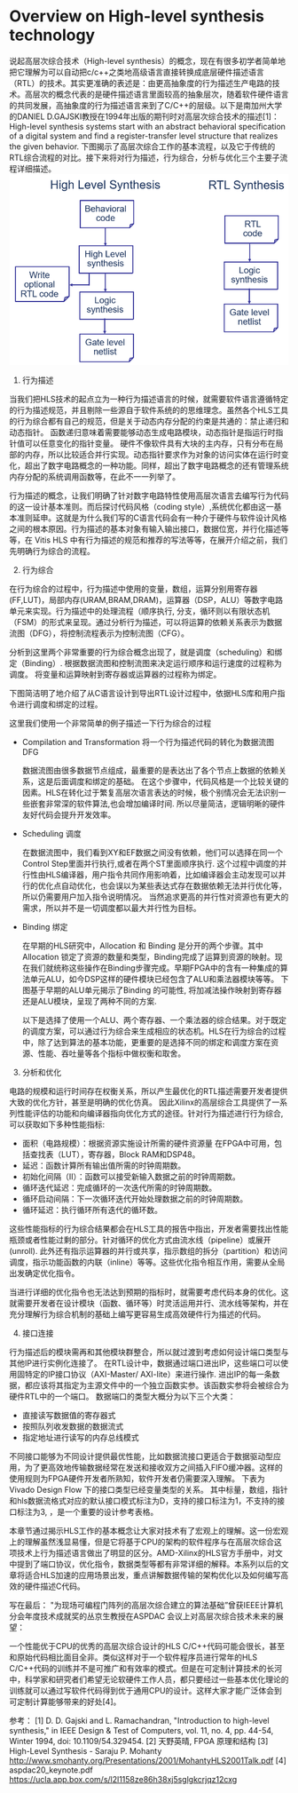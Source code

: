 # Overview on High-level synthesis technology

说起高层次综合技术（High-level synthesis）的概念，现在有很多初学者简单地把它理解为可以自动把c/c++之类地高级语言直接转换成底层硬件描述语言（RTL）的技术。其实更准确的表述是：由更高抽象度的行为描述生产电路的技术。高层次的概念代表的是硬件描述语言里面较高的抽象层次，随着软件硬件语言的共同发展，高抽象度的行为描述语言来到了C/C++的层级。以下是南加州大学的DANIEL D.GAJSKI教授在1994年出版的期刊时对高层次综合技术的描述[1]：High-level synthesis systems start with an abstract behavioral specification of a digital system and find a register-transfer level structure that realizes the given behavior. 下图揭示了高层次综合工作的基本流程，以及它于传统的RTL综合流程的对比。接下来将对行为描述，行为综合，分析与优化三个主要子流程详细描述。
![RTL_VS_HLS](./img/RTL_VS_HLS.PNG) 

1. 行为描述

当我们把HLS技术的起点立为一种行为描述语言的时候，就需要软件语言遵循特定的行为描述规范，并且剔除一些源自于软件系统的的思维理念。虽然各个HLS工具的行为综合都有自己的规范，但是关于动态内存分配的约束是共通的：禁止递归和动态指针。
函数递归意味着需要能够动态生成电路模块，动态指针是指运行时指针值可以任意变化的指针变量。 硬件不像软件具有大块的主内存，只有分布在局部的内存，所以比较适合并行实现。动态指针要求作为对象的访问实体在运行时变化，超出了数字电路概念的一种功能。同样，超出了数字电路概念的还有管理系统内存分配的系统调用函数等，在此不一一列举了。

行为描述的概念，让我们明确了针对数字电路特性使用高层次语言去编写行为代码的这一设计基本准则。而后探讨代码风格（coding style）,系统优化都由这一基本准则延申。这就是为什么我们写的C语言代码会有一种介于硬件与软件设计风格之间的根本原因。行为描述的基本对象有输入输出接口，数据位宽，并行化描述等等，在 Vitis HLS 中有行为描述的规范和推荐的写法等等，在展开介绍之前，我们先明确行为综合的流程。

2. 行为综合

在行为综合的过程中，行为描述中使用的变量，数组，运算分别用寄存器(FF,LUT)，局部内存(URAM,BRAM,DRAM)，运算器（DSP，ALU）等数字电路单元来实现。行为描述中的处理流程（顺序执行, 分支，循环则以有限状态机（FSM）的形式来呈现。通过分析行为描述，可以将运算的依赖关系表示为数据流图（DFG），将控制流程表示为控制流图（CFG）。

分析到这里两个非常重要的行为综合概念出现了，就是调度（scheduling）和绑定（Binding）.
根据数据流图和控制流图来决定运行顺序和运行速度的过程称为调度。
将变量和运算映射到寄存器或运算器的过程称为绑定。

下图简洁明了地介绍了从C语言设计到导出RTL设计过程中，依据HLS库和用户指令进行调度和绑定的过程。

这里我们使用一个非常简单的例子描述一下行为综合的过程
- Compilation and Transformation 将一个行为描述代码的转化为数据流图DFG 

     数据流图由很多数据节点组成，最重要的是表达出了各个节点上数据的依赖关系，这是后面调度和绑定的基础。
     在这个步骤中，代码风格是一个比较关键的因素。HLS在转化过于繁复高层次语言表达的时候，极个别情况会无法识别一些嵌套非常深的软件算法,也会增加编译时间. 所以尽量简洁，逻辑明晰的硬件友好代码会提升开发效率。

- Scheduling 调度

    在数据流图中，我们看到XY和EF数据之间没有依赖，他们可以选择在同一个Control Step里面并行执行,或者在两个ST里面顺序执行.
    这个过程中调度的并行性由HLS编译器，用户指令共同作用影响着，比如编译器会主动发现可以并行的优化点自动优化，也会误以为某些表达式存在数据依赖无法并行优化等，所以仍需要用户加入指令说明情况。 当然追求更高的并行性对资源也有更大的需求，所以并不是一切调度都以最大并行性为目标。

- Binding 绑定

    在早期的HLS研究中，Allocation 和 Binding 是分开的两个步骤。其中Allocation 锁定了资源的数量和类型，Binding完成了运算到资源的映射。现在我们就统称这些操作在Binding步骤完成。早期FPGA中的含有一种集成的算法单元ALU，如今DSP这样的硬件模块已经包含了ALU和乘法器模块等等。
    下图基于早期的ALU单元揭示了Binding 的可能性, 将加减法操作映射到寄存器还是ALU模块，呈现了两种不同的方案.

    以下是选择了使用一个ALU、两个寄存器、一个乘法器的综合结果。对于既定的调度方案，可以通过行为综合来生成相应的状态机。HLS在行为综合的过程中，除了达到算法的基本功能，更重要的是选择不同的绑定和调度方案在资源、性能、吞吐量等各个指标中做权衡和取舍。

3. 分析和优化

电路的规模和运行时间存在权衡关系，所以产生最优化的RTL描述需要开发者提供大致的优化方针，甚至是明确的优化仿真。
因此Xilinx的高层综合工具提供了一系列性能评估的功能和向编译器指向优化方式的途径。针对行为描述进行行为综合,可以获取如下多种性能指标:

- 面积（电路规模）：根据资源实施设计所需的硬件资源量
在FPGA中可用，包括查找表（LUT），寄存器，Block RAM和DSP48。
- 延迟：函数计算所有输出值所需的时钟周期数。
- 初始化间隔（II）：函数可以接受新输入数据之前的时钟周期数。
- 循环迭代延迟：完成循环的一次迭代所需的时钟周期数。
- 循环启动间隔：下一次循环迭代开始处理数据之前的时钟周期数。
- 循环延迟：执行循环所有迭代的循环数。

这些性能指标的行为综合结果都会在HLS工具的报告中指出，开发者需要找出性能瓶颈或者性能过剩的部分。针对循环的优化方式由流水线（pipeline）或展开(unroll). 此外还有指示运算器的并行或共享，指示数组的拆分（partition）和访问调度，指示功能函数的内联（inline）等等。这些优化指令相互作用，需要从全局出发确定优化指令。

当进行详细的优化指令也无法达到预期的指标时，就需要考虑代码本身的优化。这就需要开发者在设计模块（函数、循环等）时灵活运用并行、流水线等架构，并在充分理解行为综合机制的基础上编写更容易生成高效硬件行为描述的代码。

4. 接口连接

行为描述后的模块需再和其他模块群整合，所以就过渡到考虑如何设计端口类型与其他IP进行实例化连接了。
在RTL设计中，数据通过端口进出IP，这些端口可以使用固特定的IP接口协议（AXI-Master/ AXI-lite）来进行操作. 进出IP的每一条数据，都应该将其指定为主源文件中的一个独立函数实参。该函数实参将会被综合为硬件RTL中的一个端口。
数据端口的类型大概分为以下三个大类：
- 直接读写数据值的寄存器式
- 按照队列收发数据的数据流式
- 指定地址进行读写的内存总线模式

不同接口能够为不同设计提供最优性能，比如数据流接口更适合于数据驱动型应用，为了更高效地传输数据经常在发送和接收双方之间插入FIFO缓冲器。这样的使用规则为FPGA硬件开发者所熟知，软件开发者仍需要深入理解。
下表为Vivado Design Flow 下的接口类型已经变量类型的关系。 其中标量，数组，指针和hls数据流格式对应的默认接口模式标注为D，支持的接口标注为1，不支持的接口标注为3, ，是一个重要的设计参考表格。

本章节通过揭示HLS工作的基本概念让大家对技术有了宏观上的理解。这一份宏观上的理解虽然浅显易懂，但是它将基于CPU的架构的软件程序与在高层次综合这项技术上行为描述语言做出了明显的区分。AMD-Xilinx的HLS官方手册中，对文中提到了端口协议，优化指令，数据类型等都有非常详细的解释。本系列以后的文章将适合HLS加速的应用场景出发，重点讲解数据传输的架构优化以及如何编写高效的硬件描述C代码。

写在最后：
"为现场可编程门阵列的高层次综合建立的算法基础”曾获IEEE计算机分会年度技术成就奖的丛京生教授在ASPDAC 会议上对高层次综合技术未来的展望：

一个性能优于CPU的优秀的高层次综合设计的HLS C/C++代码可能会很长，甚至和原始代码相比面目全非。类似这样对于一个软件程序员进行常年的HLS C/C++代码的训练并不是可推广和有效率的模式。但是在可定制计算技术的长河中，科学家和研究者们希望无论软硬件工作人员，都只要经过一些基本优化理论的训练就可以通过写软件代码得到优于通用CPU的设计。这样大家才能广泛体会到可定制计算能够带来的好处[4]。


参考：
[1] D. D. Gajski and L. Ramachandran, "Introduction to high-level synthesis," in IEEE Design & Test of Computers, vol. 11, no. 4, pp. 44-54, Winter 1994, doi: 10.1109/54.329454.
[2] 天野英晴, FPGA 原理和结构 
[3] High-Level Synthesis - Saraju P. Mohanty http://www.smohanty.org/Presentations/2001/MohantyHLS2001Talk.pdf
[4] aspdac20_keynote.pdf https://ucla.app.box.com/s/l2l1158ze86h38xj5sglgkcrjqz12cxg
